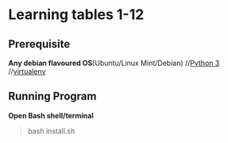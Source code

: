 # Learning tables 1-12

## Prerequisite
**Any debian flavoured OS**(Ubuntu/Linux Mint/Debian)
//[Python 3](https://www.python.org/)
//[virtualenv](https://packaging.python.org/guides/installing-using-pip-and-virtual-environments/#installing-virtualenv)

## Running Program
**Open Bash shell/terminal**
>bash install.sh

